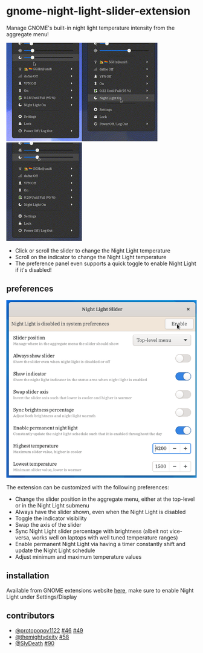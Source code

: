 # gnome-night-light-slider-extension

Manage GNOME's built-in night light temperature intensity from the aggregate menu!

![extension preview](./images/extension.gif)![extension in submenu](./images/show_in_submenu.gif)![extension with brightness sync](./images/brightness_sync.gif)

- Click or scroll the slider to change the Night Light temperature
- Scroll on the indicator to change the Night Light temperature
- The preference panel even supports a quick toggle to enable Night Light if it's disabled!

## preferences

![extension preferences](./images/preferences.gif)

The extension can be customized with the following preferences:

- Change the slider position in the aggregate menu, either at the top-level or in the Night Light submenu
- Always have the slider shown, even when the Night Light is disabled
- Toggle the indicator visibility
- Swap the axis of the slider
- Sync Night Light slider percentage with brightness (albeit not vice-versa, works well on laptops with well tuned temperature ranges)
- Enable permanent Night Light via having a timer constantly shift and update the Night Light schedule
- Adjust minimum and maximum temperature values

## installation

Available from GNOME extensions website [here](https://extensions.gnome.org/extension/1276/night-light-slider/), make sure to enable Night Light under Settings/Display

## contributors

- [@protopopov1122](https://github.com/protopopov1122) [#46](https://codeberg.org/kiyui/gnome-shell-night-light-slider-extension/pulls/46) [#49](https://codeberg.org/kiyui/gnome-shell-night-light-slider-extension/pulls/49)
- [@themightydeity](https://github.com/themightydeity) [#58](https://codeberg.org/kiyui/gnome-shell-night-light-slider-extension/pulls/58)
- [@SlyDeath](https://codeberg.org/SlyDeath) [#90](https://codeberg.org/kiyui/gnome-shell-night-light-slider-extension/pulls/90)
